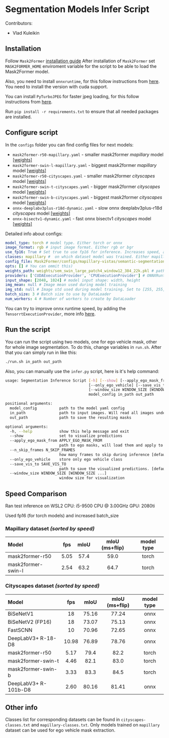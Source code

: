 # Segmentation Models Infer Script

Contributors:
* Vlad Kuleikin

## Installation
Follow `Mask2Former` [installation guide](https://github.com/facebookresearch/Mask2Former/blob/main/INSTALL.md)
After installation of `Mask2Former` set `MASK2FORMER_HOME` enviroment variable for the script to be able to load the Mask2Former model.

Also, you need to install `onnxruntime`, for this follow instructions from [here](https://onnxruntime.ai/docs/install/). You need to install the version with cuda support.

You can install `PyTurboJPEG` for faster jpeg loading, for this follow instructions from [here](https://github.com/lilohuang/PyTurboJPEG).

Run `pip install -r requirements.txt` to ensure that all needed packages are installed.

<!-- To load onnx weights from repo, install [git-lfs](https://git-lfs.github.com/) and run `git lfs pull` -->

## Configure script
In the `configs` folder you can find config files for next models:
* `mask2former-r50-mapillary.yaml` - smaller mask2former *mapillary* model [\[weights\]](https://dl.fbaipublicfiles.com/maskformer/mask2former/mapillary_vistas/semantic/maskformer_R50_bs16_300k/model_final_6c66d0.pkl)
* `mask2former-swin-l-mapillary.yaml` - biggest mask2former *mapillary* model [\[weights\]](https://dl.fbaipublicfiles.com/maskformer/mask2former/mapillary_vistas/semantic/maskformer2_swin_large_IN21k_384_bs16_300k/model_final_90ee2d.pkl)
* `mask2former-r50-cityscapes.yaml` - smaller mask2former *cityscapes* model [\[weights\]](https://dl.fbaipublicfiles.com/maskformer/mask2former/cityscapes/semantic/maskformer2_R50_bs16_90k/model_final_cc1b1f.pkl)
* `mask2former-swin-t-cityscapes.yaml` - bigger mask2former *cityscapes* model [\[weights\]](https://dl.fbaipublicfiles.com/maskformer/mask2former/cityscapes/semantic/maskformer2_swin_tiny_bs16_90k/model_final_2d58d4.pkl)
* `mask2former-swin-b-cityscapes.yaml` - biggest mask2former *cityscapes* model [\[weights\]](https://dl.fbaipublicfiles.com/maskformer/mask2former/cityscapes/semantic/maskformer2_swin_base_IN21k_384_bs16_90k/model_final_1c6b65.pkl)
* `onnx-deeplabv3plus-r18d-dynamic.yaml` - slow onnx deeplabv3plus-r18d *cityscapes* model [\[weights\]](https://disk.yandex.ru/d/Mosp_kwsLMGZyQ)
* `onnx-bisectv1-dynamic.yaml` - fast onnx bisectv1 *cityscapes* model [\[weights\]](https://disk.yandex.ru/d/Ucsulu2D7_b27A)

Detailed info about configs:
```yaml
model_type: torch # model type. Either torch or onnx
image_format: rgb # input image format. Either rgb or bgr
use_fp16: True # Set true to use fp16 for inference. Increases speed, and possibly subtle decrease in quality [Only for torch model!]
classes: mapillary #  on which dataset model was trained. Either mapillary or cityscapes
config_file: Mask2Former/configs/mapillary-vistas/semantic-segmentation/swin/maskformer2_swin_large_IN21k_384_bs16_300k.yaml # path to the detectron2 model config [for torch model]
opts: [] # You can ommit this)
weights_path: weights/sem_swin_large_patch4_window12_384_22k.pkl # path to the model weights
providers: ['CUDAExecutionProvider', 'CPUExecutionProvider'] # ONNXRuntime providers
input_shape: [2048, 1024] # model input shape: width, height
img_mean: null # Image mean used during model training
img_std: null # Image std used during model training. Set to [255, 255, 255] if need to normalize input
batch_size: 3 # Batch size to use by DataLoader
num_workers: 4 # Number of workers to create by DataLoader
```

You can try to improve onnx runtime speed, by adding the `TensorrtExecutionProvider`, more info [here](https://onnxruntime.ai/docs/execution-providers/TensorRT-ExecutionProvider.html).


## Run the script
You can run the script using two models, one for ego vehicle mask, other for whole image segmentation. To do this, change variables in `run.sh`. After that you can simply run in like this:
```bash
./run.sh in_path out_path
```


Also, you can manually use the `infer.py` script, here is it's help command:
```bash
usage: Segmentation Inference Script [-h] [--show] [--apply_ego_mask_from APPLY_EGO_MASK_FROM] [--n_skip_frames N_SKIP_FRAMES]
                                     [--only_ego_vehicle] [--save_vis_to SAVE_VIS_TO]
                                     [--window_size WINDOW_SIZE [WINDOW_SIZE ...]]
                                     model_config in_path out_path

positional arguments:
  model_config          path to the model yaml config
  in_path               path to input images. Will read all images under this path
  out_path              path to save the resulting masks

optional arguments:
  -h, --help            show this help message and exit
  --show                set to visualize predictions
  --apply_ego_mask_from APPLY_EGO_MASK_FROM
                        path to ego masks, will load them and apply to predictions
  --n_skip_frames N_SKIP_FRAMES
                        how many frames to skip during inference [default: 0]
  --only_ego_vehicle    store only ego vehicle class
  --save_vis_to SAVE_VIS_TO
                        path to save the visualized predictions. [default: None]
  --window_size WINDOW_SIZE [WINDOW_SIZE ...]
                        window size for visualization
```

## Speed Comparison
Ran test inference on WSL2 CPU: i5-9500 CPU @ 3.00GHz GPU: 2080ti

Used fp16 (for torch models) and increased batch_size

### Mapillary dataset *(sorted by speed)*
| Model              | fps   | mIoU	| mIoU (ms+flip) | model type |
|:------------------ |:-----:|:----:|:--------------:|:----------:|
| mask2former-r50    | 5.05  | 57.4 | 59.0           | torch      |
| mask2former-swin-l | 2.54  | 63.2 | 64.7           | torch      |

### Cityscapes dataset *(sorted by speed)*

| Model                 | fps   | mIoU	| mIoU (ms+flip) | model type |
|:--------------------- |:-----:|:-----:|:--------------:|:----------:|
| BiSeNetV1 	          | 18	  | 75.16 | 77.24          | onnx       |
| BiSeNetV2 (FP16)      | 18    | 73.07 | 75.13          | onnx       |
| FastSCNN              | 10    | 70.96 | 72.65          | onnx       |
| DeepLabV3+	R-18-D8	  | 10.98 | 76.89 | 78.76          | onnx       |
| mask2former-r50       | 5.17  | 79.4  | 82.2           | torch      |
| mask2former-swin-t    | 4.46  | 82.1  | 83.0           | torch      |
| mask2former-swin-b    | 3.33  | 83.3  | 84.5           | torch      |
| DeepLabV3+	R-101b-D8 | 2.60	| 80.16 | 81.41          | onnx       |

## Other info
Classes list for corresponding datasets can be found in `cityscapes-classes.txt` and `mapillary-classes.txt`.
Only models trained on `mapillary` dataset can be used for ego vehicle mask extraction.